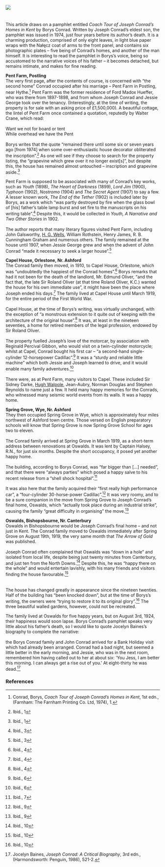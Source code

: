 <a href="https://www.kent-maps.online"><img src="https://kent-map.github.io/mdpress/juncture/ve-button.png"></a>

<param ve-config title="Coach Tour of Joseph Conrad’s Homes in Kent" author="Daniel Vince" layout="vtl" banner="https://stor.artstor.org/stor/977ef46e-5678-49cc-ba76-03b5e75bed20"> 

<param ve-entity eid="Q866348" aliases="Bishopsbourne">
<param ve-entity eid="Q29303" aliases="Canterbury">

<!-- Historical map layers -->
<param ve-map-layer active allmaps allmaps-id="6215fa6c47c47347" title="Bartholomew Kent 1904">

#

This article draws on a pamphlet entitled _Coach Tour of Joseph Conrad’s Homes in Kent_ by Borys Conrad. Written by Joseph Conrad’s eldest son, the pamphlet was issued in 1974, just four years before its author’s death. It is a charming production, comprised of only eight leaves, in light blue paper wraps with the Nałęcz coat of arms to the front panel, and contains six photographic plates – five being of Conrad’s homes, and another of the man himself. It is interesting to read the pamphlet in Borys’s voice, being so accustomed to the narrative voices of his father – it becomes detached, but remains intimate, and makes for fine reading. 
<param ve-image url="https://stor.artstor.org/stor/c3205484-9714-451c-97d2-2112d1e56793" label="Coach Tour of Joseph Conrad's Homes in Kent" attribution="Borys Conrad">

**Pent Farm, Postling**
<br>
The very first page, after the contents of course, is concerned with “the second home” Conrad occupied after his marriage – Pent Farm in Postling, near Hythe.[^ref1]  Pent Farm was the former residence of Ford Madox Hueffer, who was there from 1897-1898, and from whom Joseph Conrad and Jessie George took over the tenancy. (Interestingly, at the time of writing, the property is for sale with an asking price of £1,500,000). A beautiful cottage, the lintel of Pent Farm once contained a quotation, reputedly by Walter Crane, which read: 
<br><br>
Want we not for board or tent    
While overhead we have the Pent
<br><br>
Borys writes that the quote “remained there until some six or seven years ago [from 1974] when some over-enthusiastic house decorator obliterated the inscription”.[^ref2]   As one will see if they choose to search for the property listing, the “grapevine which grew over it no longer exist[s]”, but despite this, the house has remained almost untouched – inscription and grapevine aside.[^ref3] 
<param ve-image url="  " label="  " attribution=" " license=" ">

Pent Farm is supposed to be associated with many of Conrad’s key works, such as _Youth_ (1898), _The Heart of Darkness_ (1899), _Lord Jim_ (1900), _Typhoon_ (1902), _Nostromo_ (1904) and _The Secret Agent_ (1907) to say a few. A lesser known work, _The End of the Tether_ (1902) is included later by Borys, as a work which “was partly destroyed by fire when the glass bowl of [his] father’s table lamp burst and set fire to the manuscripts on his writing table”.[^ref4]  Despite this, it would be collected in _Youth, A Narrative and Two Other Stories_ in 1902. 
<br><br>
The author reports that many literary figures visited Pent Farm, including John Galsworthy, [H. G. Wells](/20c/20c-wellshg-biography), William Rothstein, Henry James, R. B. Cunningham Graham and numerous others. The family remained at the house until 1907, when Jessie George grew and when the advent of John Conrad “made it necessary to seek a larger house”.[^ref5] 
<param ve-image url="  " label="  " attribution=" " license=" ">

**Capel House, Orlestone, Nr. Ashford**
<br>
The Conrad family then moved, in 1910, to Capel House, Orlestone, which was “undoubtedly the happiest of the Conrad homes”.[^ref6]  Borys remarks that had it not been for the death of the landlord, Mr. Edmund Oliver, “and the fact that, the late Sir Roland Oliver (at that time Roland Oliver, K.C.) wanted the house for his own immediate use”, it might have been the place where Joseph ended his days.[^ref7]  The family lived at Capel House until March 1919, for the entire period of the First World War. 
<br><br>
Capel House, at the time of Borys’s writing, was virtually unchanged, with the exception of “a monstrous extension to it quite out of keeping with the architecture of the original house”.[^ref8]  It was, at least in the nineteen seventies, a home for retired members of the legal profession, endowed by Sir Roland Oliver. 
<br><br>
The property fuelled Joseph’s love of the motorcar, by association with Reginald Percival Gibbon, who would visit on a twin-cylinder motorcycle; whilst at Capel, Conrad bought his first car – “a second-hand single-cylinder 12-horsepower Cadillac”.[^ref9] It was a “sturdy and reliable little machine” which both Jessie and Joseph learned to drive, and it would enable many family adventures.[^ref10] 
<br><br>
There were, as at Pent Farm, many visitors to Capel. These included Sir Sidney Darke, [Hugh Walpole](/19c/19c-walpole-biography), Jean-Aubry, Norman Douglas and Stephen Reynolds to name just a few. It held many happy memories for the Conrads, who witnessed many seismic world events from its walls. It was a happy home. 
<param ve-image url="  " label="  " attribution=" " license=" ">

**Spring Grove, Wye, Nr. Ashford**
<br>
They then occupied Spring Grove in Wye, which is approximately four miles northwest of Ashford town centre. Those versed on English preparatory schools will know that Spring Grove is now Spring Grove School for ages two to eleven. 
<br><br>
The Conrad family arrived at Spring Grove in March 1919, as a short-term address between renovations at Oswalds. It was lent by Captain Halsey, R.N., for just six months. Despite the short occupancy, it posed yet another happy home. 
<br><br>
The building, according to Borys Conrad, was “far bigger than […] needed”, and that there were “always parties” which posed a happy salve to his recent release from a “shell shock hospital”.[^ref11] 
<br><br>
It was also here that the family acquired their “first really high performance car”, a “four-cylinder 30-horse-power Cadillac”.[^ref12]  It was very roomy, and to be a sure companion in the move from Spring Grove to Joseph Conrad’s final home, Oswalds, which “actually took place during an industrial strike”, causing the family “great difficulty in organising” the move.[^ref13] 
<param ve-image url="  " label="  " attribution=" " license=" ">

**Oswalds, Bishopsbourne, Nr. Canterbury**
<br>
Oswalds in Bishopsbourne would be Joseph Conrad’s final home – and not just in Kent. The Conrad family moved to Oswalds immediately after Spring Grove on August 19th, 1919, the very same month that _The Arrow of Gold_ was published.
<br><br>
Joseph Conrad often complained that Oswalds was “down in a hole” and isolated from local life, despite being just twenty minutes from Canterbury, and just ten from the North Downs.[^ref14]  Despite this, he was “happy there on the whole” and would entertain lavishly, with his many friends and visitors finding the house favourable.[^ref15]  
<br><br>
The house has changed greatly in appearance since the nineteen twenties. Half of the building has “been knocked down”, but at the time of Borys’s writing, the owners were “trying to restore it to its original glory”.[^ref16]  The three beautiful walled gardens, however, could not be recreated.  
<param ve-image url="https://stor.artstor.org/stor/977ef46e-5678-49cc-ba76-03b5e75bed20" label="Oswalds, Bishopsbourne, Home of Joseph Conrad" attribution="Martin Crowther">

The family lived at Oswalds for five happy years, but on August 3rd, 1924, their happiness would soon lapse. Borys Conrad’s pamphlet speaks very little about his father’s death, so I would like to quote Jocelyn Baines’s biography to complete the narrative: 
<br><br>
the Borys Conrad family and John Conrad arrived for a Bank Holiday visit which had already been arranged. Conrad had a bad night, but seemed a little better in the early morning, and Jessie, who was in the next room, remembered him having called out to her at about six: 'You Jess, I am better this morning. I can always get a rise out of you.' At eight-thirty he was dead.[^ref17] 
<param ve-image url="  " label="  " attribution=" " license=" ">

### References
[^ref1]: Conrad, Borys, _Coach Tour of Joseph Conrad’s Homes in Kent_, 1st edn., (Farnham: The Farnham Printing Co. Ltd, 1974), 1.
[^ref2]: Ibid., 1
[^ref3]: Ibid., 1
[^ref4]: Ibid., 3
[^ref5]: Ibid., 3
[^ref6]: Ibid., 4
[^ref7]: Ibid., 4
[^ref8]: Ibid., 4
[^ref9]: Ibid., 6
[^ref10]: Ibid., 6
[^ref11]: Ibid., 7
[^ref12]: Ibid., 9
[^ref13]: Ibid., 9
[^ref14]: Ibid., 10
[^ref15]: Ibid., 10
[^ref16]: Ibid., 10
[^ref17]: Jocelyn Baines, _Joseph Conrad: A Critical Biography_, 3rd edn., (Harmondsworth: Penguin, 1986), 521-2.






